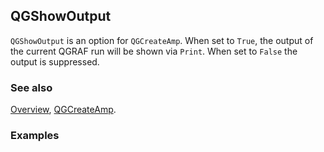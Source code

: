 ## QGShowOutput

`QGShowOutput` is an option for `QGCreateAmp`. When set to `True`, the output of the current QGRAF run will be shown via `Print`. When set to `False` the output is suppressed.

### See also

[Overview](Extra/FeynHelpers.md), [QGCreateAmp](QGCreateAmp.md).

### Examples